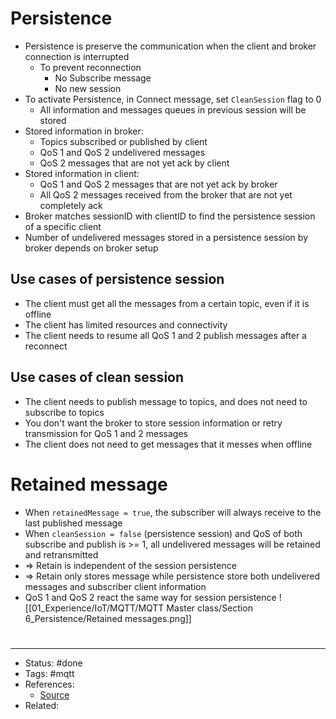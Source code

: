 # Persistence
- Persistence is preserve the communication when the client and broker connection is interrupted
	- To prevent reconnection
		- No Subscribe message
		- No new session
- To activate Persistence, in Connect message, set `CleanSession` flag to 0
	- All information and messages queues in previous session will be stored
- Stored information in broker:
	- Topics subscribed or published by client
	- QoS 1 and QoS 2 undelivered messages
	- QoS 2 messages that are not yet ack by client
- Stored information in client:
	- QoS 1 and QoS 2 messages that are not yet ack by broker
	- All QoS 2 messages received from the broker that are not yet completely ack
- Broker matches sessionID with clientID to find the persistence session of a specific client
- Number of undelivered messages stored in a persistence session by broker depends on broker setup

## Use cases of persistence session
- The client must get all the messages from a certain topic, even if it is offline
- The client has limited resources and connectivity
- The client needs to resume all QoS 1 and 2 publish messages after a reconnect

## Use cases of clean session
- The client needs to publish message to topics, and does not need to subscribe to topics
- You don't want the broker to store session information or retry transmission for QoS 1 and 2 messages
- The client does not need to get messages that it messes when offline

# Retained message
- When `retainedMessage = true`, the subscriber will always receive to the last published message
- When `cleanSession = false` (persistence session) and QoS of both subscribe and publish is >= 1, all undelivered messages will be retained and retransmitted
- => Retain is independent of the session persistence
- => Retain only stores message while persistence store both undelivered messages and subscriber client information
- QoS 1 and QoS 2 react the same way for session persistence
![[01_Experience/IoT/MQTT/MQTT Master class/Section 6_Persistence/Retained messages.png]]

#
---
- Status: #done
- Tags: #mqtt
- References:
	- [Source]()
- Related:
